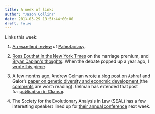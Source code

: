 ```yaml
---
title: A week of links
author: "Jason Collins"
date: 2013-03-29 13:53:44+00:00
draft: false
---
```


Links this week:
	
  1. [An excellent review](http://www.epjournal.net/articles/throwing-out-the-mismatch-baby-with-the-paleo-bathwater-a-review-of-marlene-zuk-paleofantasy-what-evolution-really-tells-us-about-sex-diet-and-how-we-live-2/) of [Paleofantasy](/zuks-paleofantasy).

	
  2. [Ross Douthat in the New York Times](http://douthat.blogs.nytimes.com/2013/03/22/late-marriage-and-its-consequences/) on the marriage premium, and [Bryan Caplan's thoughts](http://econlog.econlib.org/archives/2013/03/22_short_argume.html). When the debate popped up a year ago, I [wrote this piece](https://www.jasoncollins.blog/why-do-married-men-earn-more/).

	
  3. A few months ago, Andrew Gelman [wrote a blog post ](http://andrewgelman.com/2013/01/10/that-controversial-claim-that-high-genetic-diversity-or-low-genetic-diversity-is-bad-for-the-economy/)on Ashraf and Galor's [paper on genetic diversity and economic development ](https://www.jasoncollins.blog/the-out-of-africa-hypothesis-human-genetic-diversity-and-comparative-economic-development/)(the [comments](http://andrewgelman.com/2013/01/10/that-controversial-claim-that-high-genetic-diversity-or-low-genetic-diversity-is-bad-for-the-economy/#comments) are worth reading). Gelman has extended that post for [publication in Chance](http://www.stat.columbia.edu/~gelman/research/published/ChanceEthics7.pdf).

	
  4. The Society for the Evolutionary Analysis in Law (SEAL) has a few interesting speakers lined up for [their annual conference](https://www4.vanderbilt.edu/seal/conferences/14th-seal-scholarship-conference/speakers-talk-abstracts/) next week.


